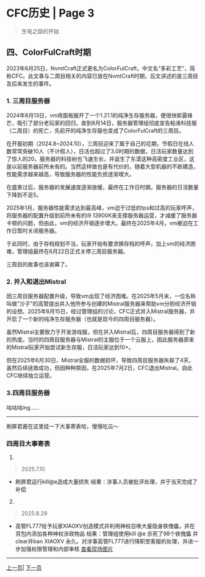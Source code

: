 # CFC历史 | Page 3

> 生电之路的开始

## 四、ColorFulCraft时期

2023年6月25日，NvmtCraft正式更名为ColorFulCraft，中文名“多彩工艺”，简称CFC。此文章与二周目相关的内容已放在NvmtCraft时期，后文讲述的是三周目及后来发生的事件。

### 1. 三周目服务器  

2024年8月13日，vm用面板服开了一个1.21.1的纯净生存服务器，便很快崭露锋芒，吸引了部分老玩家的回归，直到8月14日，服务器管理组彻底宣告粘液科技服（二周目）的死亡，先前开的纯净生存服也变成了ColorFulCraft的三周目。  

在开服初期（2024.8~2024.10），三周目迎来了属于自己的花期，节假日在线人数常常突破10人（不计假人），日活也超过了3.0时期的数据，日活玩家数量达到了惊人的20，服务器的科技树也飞速生长，并诞生了东漠这种高密度工业区，这是以前服务器前所未有的。当然这样做也是有代价的，随着大型机器的不断建造，性能需求越来越高，导致服务器的性能负担逐渐增大。  

在盛景过后，服务器的发展速度逐渐放缓，最终在工作日时期，服务器的日活数量下降到不足5。  

2025年1月，服务器性能需求达到最高峰，vm迫于过低的tps和过高的玩家呼声，将服务器的配置升级到前所未有的i9 13900K来支撑服务器运营，才减缓了服务器卡顿的问题，但由此，vm的经济开销逐步增大。最终在2025年4月，vm被迫在工作日暂时关闭服务器。  

于此同时，由于存档规划不当，玩家开始有要求换存档的呼声，加上vm的经济困难，管理组最终在6月22日正式关停三周目服务器。

三周目的故事也该谢幕了。

### 2. 并入和退出Mistral  

因三周目服务器配置升级，导致vm出现了经济困难。在2025年5月末，一位名称叫做"沙子"的高管提出并入他所参与创建的Mistral服务器来帮助vm分担经济开销的设想。2025年6月15日，经过管理组的讨论，CFC正式并入Mistral服务器，并开启了一个新的纯净生存服务器（也就是现今的四周目服务器）。  

虽然Mistral主要致力于开发游戏服，但在并入Mistral后，四周目服务器得到了新的热度。当时的四周目服务器与Mistral的主服位于一个云服上，因此服务器原来的Mistral玩家开始尝试新生存服，日活玩家达到10+。  

但在2025年6月30日，Mistral全服的数据损坏，导致四周目服务器失联了4天，虽然后续拯救成功，但因种种原因，在2025年7月2日，CFC退出Mistral。自此CFC继续独立运营。 

### 3.四周目服务器
咕咕咕ing……

---

刷屏君酱在这里挂一下大事寄表哈，慢慢吃瓜～
### 四周目大事寄表
1.
> 2025.7.10
- 刷屏君运行kill@e造成大量损失
结果：涉事人员被批评处理，并于当天完成了补偿

2.
> 2025.8.29
- 高管FL777给予玩家XIAOXV创造模式并利用神权召唤大量隐身铁傀儡，并在背包内添加各种神权涉政物品
结果：管理组使用kill @e 杀死了98个铁傀儡 并 clear并ban XIAOXV 永久。对涉事高管FL777进行降职至客服的处理，并进一步加强权限管理和内部审核
[查看现场图片](../pictures/IMG_3349.png)









---
[上一页](history_2.md)| [下一页](history_4.md)
